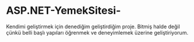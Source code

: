 # ASP.NET-YemekSitesi-
Kendimi geliştirmek için denediğim geliştirdiğim proje. Bitmiş halde değil çünkü belli başlı yapıları öğrenmek ve deneyimlemek üzerine geliştiriyorum.
